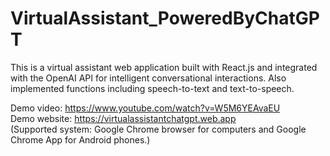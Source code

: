 # VirtualAssistant_PoweredByChatGPT
 This is a virtual assistant web application built with React.js and integrated with the OpenAI API for intelligent conversational interactions.
 Also implemented functions including speech-to-text and text-to-speech.
 
 Demo video: https://www.youtube.com/watch?v=W5M6YEAvaEU <br />
 Demo website: https://virtualassistantchatgpt.web.app <br />
 (Supported system: Google Chrome browser for computers and Google Chrome App for Android phones.)
